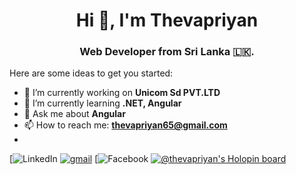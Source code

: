 <h1 align="center">Hi 👋, I'm Thevapriyan</h1>
<h3 align="center">Web Developer from Sri Lanka 🇱🇰.</h3>


Here are some ideas to get you started:

- 🔭 I’m currently working on **Unicom Sd PVT.LTD**
- 🌱 I’m currently learning **.NET, Angular**
- 💬 Ask me about **Angular**
- 📫 How to reach me:  **thevapriyan65@gmail.com**
- 
[![LinkedIn](https://img.shields.io/badge/LinkedIn-0077B5?style=for-the-badge&logo=linkedin&logoColor=white)
[![gmail](https://img.shields.io/badge/Gmail-D14836?style=for-the-badge&logo=Gmail&logoColor=white)](mailto:https://github.com/)
[![Facebook](https://img.shields.io/badge/Facebook-1877F2?style=for-the-badge&logo=facebook&logoColor=white)
[![@thevapriyan's Holopin board](https://holopin.me/thevapriyan)](https://holopin.io/@thevapriyan)
